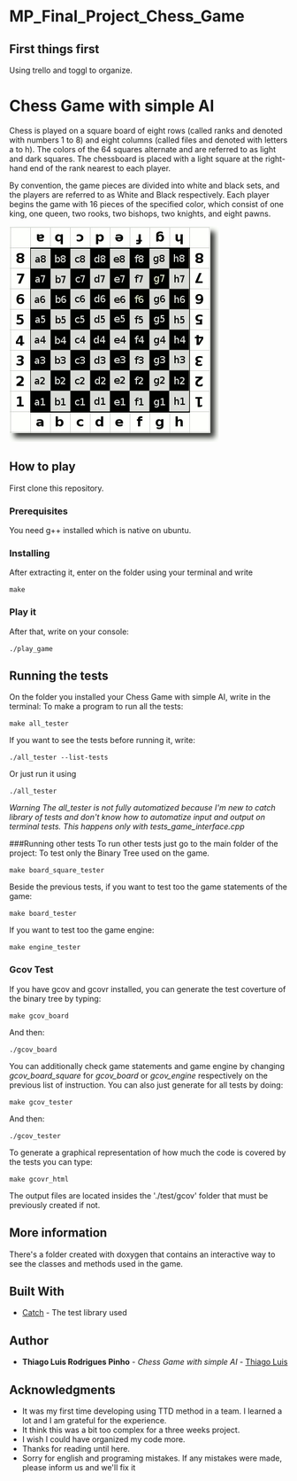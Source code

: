 # MP_Final_Project_Chess_Game


## First things first

Using trello and toggl to organize.

# Chess Game with simple AI


Chess is played on a square board of eight rows (called ranks and denoted with numbers 1 to 8) and eight columns (called files and denoted with letters a to h). The colors of the 64 squares alternate and are referred to as light and dark squares. The chessboard is placed with a light square at the right-hand end of the rank nearest to each player.

By convention, the game pieces are divided into white and black sets, and the players are referred to as White and Black respectively. Each player begins the game with 16 pieces of the specified color, which consist of one king, one queen, two rooks, two bishops, two knights, and eight pawns.

![alt text](https://raw.githubusercontent.com/thiagolrpinho/MP_Final_Project_Chess_Game/develop/chess_rules/annotated-chess_algebraic_naming-squares.png)


## How to play

First clone this repository. 

### Prerequisites

You need g++ installed which is native on ubuntu. 


### Installing

After extracting it, enter on the folder using your terminal and write 
```
make
```

### Play it
After that, write on your console:
```
./play_game
```

## Running the tests

On the folder you installed your Chess Game with simple AI, write in the terminal:
To make a program to run all the tests:
```
make all_tester
```
If you want to see the tests before running it, write:
```
./all_tester --list-tests
```
Or just run it using
```
./all_tester 
```
*Warning
    The all_tester is not fully automatized because I'm new to catch library of tests and don't know how to automatize input and output on terminal tests.
    This happens only with tests_game_interface.cpp*

###Running other tests
To run other tests just go to the main folder of the project:
To test only the Binary Tree used on the game.
```
make board_square_tester
```

Beside the previous tests, if you want to test too the game statements of the game:
```
make board_tester
```

If you want to test too the game engine:
```
make engine_tester
```

### Gcov Test
If you have gcov and gcovr installed, you can generate the 
test coverture of the binary tree by typing:
```
make gcov_board
```
And then:
```
./gcov_board
```

You can additionally check game statements and game engine by changing *gcov_board_square*
for *gcov_board* or *gcov_engine* respectively on the previous list of instruction.
You can also just generate for all tests by doing:
```
make gcov_tester
```
And then:
```
./gcov_tester
```

To generate a graphical representation of how much the code is covered by the tests you can type:
```
make gcovr_html
```
The output files are located insides the './test/gcov' folder that must be previously created if not.


## More information
There's a folder created with doxygen that contains an interactive way to see the classes and methods used in the game.

## Built With

* [Catch](http://catch-lib.net/) - The test library used

## Author

* **Thiago Luis Rodrigues Pinho** - *Chess Game with simple AI* - [Thiago Luis](https://github.com/thiagolrpinho/MP_Final_Project_Chess_Game)



## Acknowledgments

* It was my first time developing using TTD method in a team. I learned a lot and I am grateful for 
the experience. 
* It think this was a bit too complex for a three weeks project. 
* I wish I could have organized my code more. 
* Thanks for reading until here.
* Sorry for english and programing mistakes. If any mistakes were made, please inform us and we'll fix it

